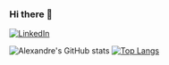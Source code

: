 ### Hi there 👋

[![LinkedIn](https://img.shields.io/badge/LinkedIn-0077B5?style=for-the-badge&logo=linkedin&logoColor=white)](https://www.linkedin.com/in/alexandre-brito-6629ba216/)

![Alexandre's GitHub stats](https://github-readme-stats.vercel.app/api?username=AlexandrePeBrito&show_icons=true&theme=radical)
[![Top Langs](https://github-readme-stats.vercel.app/api/top-langs/?username=AlexandrePeBrito&layout=compact&show_icons=true&theme=radical)](https://github.com/AlexandrePeBrito)
